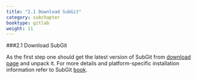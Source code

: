 ```yaml
---
title: "2.1 Download SubGit"
category: subchapter
booktype: gitlab
weight: 11
---
```


###2.1 Download SubGit

As the first step one should get the latest version of SubGit from [download page](download.html) and unpack it. For more details and platform-specific installation information refer to SubGit [book](remote-book.html#29).

[](#up)